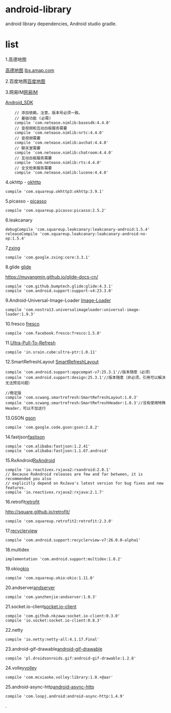 # android-library
android library dependencies, Android studio gradle.

# list

1.高德地图

[高德地图](https://github.com/xhp/android-library/blob/master/library/doc/amap.md)
[lbs.amap.com](http://lbs.amap.com/api/android-sdk/guide/create-project/android-studio-create-project)

2.百度地图[百度地图](http://lbsyun.baidu.com/)



3.网易IM[网易IM](http://dev.netease.im/)

[Android_SDK](https://github.com/netease-im/NIM_Android_SDK)

```
    // 添加依赖。注意，版本号必须一致。
    // 基础功能 (必需)
    compile 'com.netease.nimlib:basesdk:4.4.0'
    // 音视频和互动白板服务需要
    compile 'com.netease.nimlib:nrtc:4.4.0'
    // 音视频需要
    compile 'com.netease.nimlib:avchat:4.4.0'
    // 聊天室需要
    compile 'com.netease.nimlib:chatroom:4.4.0'
    // 互动白板服务需要
    compile 'com.netease.nimlib:rts:4.4.0'
    // 全文检索服务需要
    compile 'com.netease.nimlib:lucene:4.4.0'
```

4.okhttp - [okhttp](https://github.com/square/okhttp.git)


```
compile 'com.squareup.okhttp3:okhttp:3.9.1'
```
5.picasso - [picasso](https://github.com/square/picasso.git)
 
```
compile 'com.squareup.picasso:picasso:2.5.2'
```
6.leakcanary

```
debugCompile 'com.squareup.leakcanary:leakcanary-android:1.5.4'
releaseCompile 'com.squareup.leakcanary:leakcanary-android-no-op:1.5.4'
```

7.[zxing](https://github.com/zxing/zxing.git)

```
compile 'com.google.zxing:core:3.3.1'
```
8.glide [glide](https://github.com/bumptech/glide.git)

https://muyangmin.github.io/glide-docs-cn/
```
compile 'com.github.bumptech.glide:glide:4.3.1'
compile 'com.android.support:support-v4:23.3.0'
```

9.Android-Universal-Image-Loader [Image-Loader](https://github.com/nostra13/Android-Universal-Image-Loader.git)

```
compile 'com.nostra13.universalimageloader:universal-image-loader:1.9.3'
```
10.fresco [fresco](https://github.com/facebook/fresco.git)

```
compile 'com.facebook.fresco:fresco:1.5.0'
```
11.[Ultra-Pull-To-Refresh](https://github.com/liaohuqiu/android-Ultra-Pull-To-Refresh.git)
```
compile 'in.srain.cube:ultra-ptr:1.0.11'
```
12.SmartRefreshLayout [SmartRefreshLayout](https://github.com/scwang90/SmartRefreshLayout.git)
```
compile 'com.android.support:appcompat-v7:25.3.1'//版本随意（必须）
compile 'com.android.support:design:25.3.1'//版本随意（非必须，引用可以解决无法预览问题）

//稳定版
compile 'com.scwang.smartrefresh:SmartRefreshLayout:1.0.3'
compile 'com.scwang.smartrefresh:SmartRefreshHeader:1.0.3'//没有使用特殊Header，可以不加这行
```
13.GSON [gson](https://github.com/google/gson.git)
```
compile 'com.google.code.gson:gson:2.8.2'
```

14.fastjson[fastjson](https://github.com/alibaba/fastjson.git)

```
compile 'com.alibaba:fastjson:1.2.41'
compile 'com.alibaba:fastjson:1.1.67.android'
```
15.RxAndroid[RxAndroid](https://github.com/ReactiveX/RxAndroid.git)
```
compile 'io.reactivex.rxjava2:rxandroid:2.0.1'
// Because RxAndroid releases are few and far between, it is recommended you also
// explicitly depend on RxJava's latest version for bug fixes and new features.
compile 'io.reactivex.rxjava2:rxjava:2.1.7'
```
16.retrofit[retrofit](https://github.com/square/retrofit.git)

http://square.github.io/retrofit/
```
compile 'com.squareup.retrofit2:retrofit:2.3.0'
```
17.[recyclerview]()


    compile 'com.android.support:recyclerview-v7:26.0.0-alpha1'

18.multidex
```
implementation 'com.android.support:multidex:1.0.2'
```

19.okio[okio](https://github.com/square/okio.git)
```
compile 'com.squareup.okio:okio:1.11.0'
```
20.andserver[andserver](https://github.com/yanzhenjie/AndServer.git)
```
compile 'com.yanzhenjie:andserver:1.0.3'
```
21.socket.io-client[socket.io-client](https://socket.io/blog/native-socket-io-and-android/)
```
compile 'com.github.nkzawa:socket.io-client:0.3.0'
compile 'io.socket:socket.io-client:0.8.3'
```
22.netty
```
compile 'io.netty:netty-all:4.1.17.Final'
```
23.android-gif-drawable[android-gif-drawable](https://github.com/koral--/android-gif-drawable.git)
```
compile 'pl.droidsonroids.gif:android-gif-drawable:1.2.8'
```

24.volley[volley](https://github.com/google/volley.git)
```
compile 'com.mcxiaoke.volley:library:1.0.+@aar'

```
25.android-async-http[android-async-http](http://loopj.com/android-async-http/)

```
compile 'com.loopj.android:android-async-http:1.4.9'
```



.